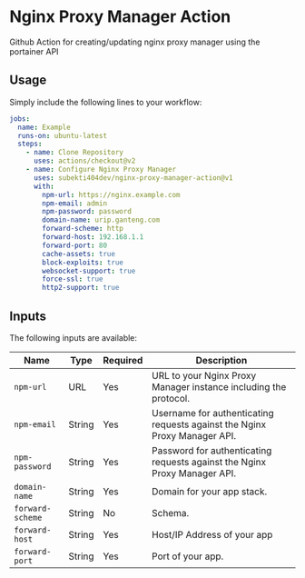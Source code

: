 # Nginx Proxy Manager Action

Github Action for creating/updating nginx proxy manager using the portainer API
## Usage

Simply include the following lines to your workflow:

```yaml
jobs:
  name: Example
  runs-on: ubuntu-latest
  steps:
    - name: Clone Repository
      uses: actions/checkout@v2
    - name: Configure Nginx Proxy Manager
      uses: subekti404dev/nginx-proxy-manager-action@v1
      with:
        npm-url: https://nginx.example.com
        npm-email: admin
        npm-password: password
        domain-name: urip.ganteng.com
        forward-scheme: http
        forward-host: 192.168.1.1
        forward-port: 80
        cache-assets: true
        block-exploits: true
        websocket-support: true
        force-ssl: true
        http2-support: true

```

## Inputs

The following inputs are available:

| Name                 | Type   | Required | Description                                                                                   |
|----------------------|--------|----------|-----------------------------------------------------------------------------------------------|
| `npm-url`            | URL    | Yes      | URL to your Nginx Proxy Manager instance including the protocol.                                        |
| `npm-email`          | String | Yes      | Username for authenticating requests against the Nginx Proxy Manager API.                               |
| `npm-password` | String | Yes      | Password for authenticating requests against the Nginx Proxy Manager API.                               |                                                                |
| `domain-name`               | String | Yes      | Domain for your app stack.                                                                           |
| `forward-scheme`               | String | No      | Schema.                                  |
| `forward-host`          | String | Yes       | Host/IP Address of your app |
| `forward-port`             | String | Yes       | Port of your app.                               |
